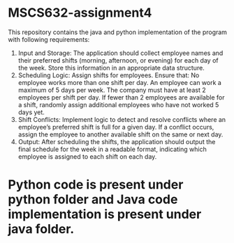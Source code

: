 # MSCS632-assignment4

This repository contains the java and python implementation of the program with following requirements:
1. Input and Storage:
The application should collect employee names and their preferred shifts (morning, afternoon, or evening) for each day of the week. Store this information in an appropriate data structure.
2. Scheduling Logic:
Assign shifts for employees. Ensure that:
No employee works more than one shift per day.
An employee can work a maximum of 5 days per week.
The company must have at least 2 employees per shift per day. If fewer than 2 employees are available for a shift, randomly assign additional employees who have not worked 5 days yet.
3. Shift Conflicts:
Implement logic to detect and resolve conflicts where an employee’s preferred shift is full for a given day. If a conflict occurs, assign the employee to another available shift on the same or next day.
4. Output:
After scheduling the shifts, the application should output the final schedule for the week in a readable format, indicating which employee is assigned to each shift on each day.

# Python code is present under python folder and Java code implementation is present under java folder.
